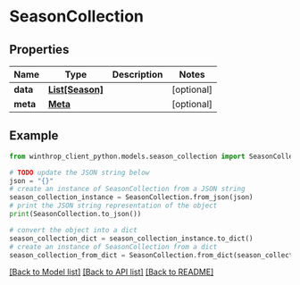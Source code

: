 # SeasonCollection


## Properties

Name | Type | Description | Notes
------------ | ------------- | ------------- | -------------
**data** | [**List[Season]**](Season.md) |  | [optional] 
**meta** | [**Meta**](Meta.md) |  | [optional] 

## Example

```python
from winthrop_client_python.models.season_collection import SeasonCollection

# TODO update the JSON string below
json = "{}"
# create an instance of SeasonCollection from a JSON string
season_collection_instance = SeasonCollection.from_json(json)
# print the JSON string representation of the object
print(SeasonCollection.to_json())

# convert the object into a dict
season_collection_dict = season_collection_instance.to_dict()
# create an instance of SeasonCollection from a dict
season_collection_from_dict = SeasonCollection.from_dict(season_collection_dict)
```
[[Back to Model list]](../README.md#documentation-for-models) [[Back to API list]](../README.md#documentation-for-api-endpoints) [[Back to README]](../README.md)


